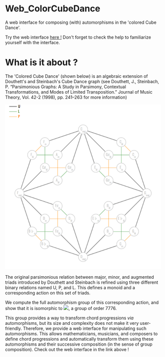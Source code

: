 # Web_ColorCubeDance

A web interface for composing (with) automorphisms in the 'colored Cube Dance'.

Try the web interface [here !](https://alexpof.github.io/Web_ColoredCubeDance/)
Don't forget to check the help to familiarize yourself with the interface.

# What is it about ?

The 'Colored Cube Dance' (shown below) is an algebraic extension of Douthett's and Steinbach's Cube Dance graph (see Douthett, J., Steinbach, P. “Parsimonious Graphs: A Study in Parsimony, Contextual Transformations, and Modes of Limited Transposition.” Journal of Music Theory, Vol. 42-2 (1998), pp. 241–263 for more information)

![ColoredCubeDance](colored_cubedance.png)

The original parsimonious relation between major, minor, and augmented triads introduced by Douthett and Steinbach is refined using three different binary relations named U, P, and L. This defines a monoid and a corresponding action on this set of triads.

We compute the full automorphism group of this corresponding action, and show that it is isomorphic to <img src="https://render.githubusercontent.com/render/math?math=({\mathbb{Z}_3}^4 \rtimes D_8) \rtimes (D_6 \times \mathbb{Z}_2)">, a group of order 7776.

This group provides a way to transform chord progressions *via* automorphisms, but its size and complexity does not make it very user-friendly. Therefore, we provide a web interface for manipulating such automorphisms. This allows mathematicians, musicians, and composers to define chord progressions and automatically transform them using these automorphisms and their successive composition (in the sense of group composition). Check out the web interface in the link above !
